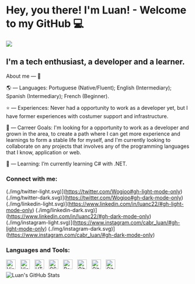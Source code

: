 # Hey, you there! I'm Luan! - Welcome to my GitHub 💻

![](https://komarev.com/ghpvc/?username=luanc22&color=grey&style=for-the-badge)

## I'm a tech enthusiast, a developer and a learner.

About me — 📜

🌎 — Languages: Portuguese (Native/Fluent); English (Intermediary); Spanish (Intermediary); French (Beginner).

⭐ — Experiences: Never had a opportunity to work as a developer yet, but I have former experiences with costumer support and infrastructure.

🚀 — Carreer Goals: I'm looking for a opportunity to work as a developer and grown in the area, to create a path where I can get more experience and learnings to form a stable life for myself, and I'm currently looking to collaborate on any projects that involves any of the programming languages that I know, application or web.

🌱 — Learning: I’m currently learning C# with .NET.


### Connect with me:

(./img/twitter-light.svg)](https://twitter.com/Wogioo#gh-light-mode-only)
(./img/twitter-dark.svg)](https://twitter.com/Wogioo#gh-dark-mode-only)
&nbsp;&nbsp;
(./img/linkedin-light.svg)](https://www.linkedin.com/in/luanc22/#gh-light-mode-only)
(./img/linkedin-dark.svg)](https://www.linkedin.com/in/luanc22/#gh-dark-mode-only)
&nbsp;&nbsp;
(./img/instagram-light.svg)](https://www.instagram.com/cabr_luan/#gh-light-mode-only)
(./img/instagram-dark.svg)](https://www.instagram.com/cabr_luan/#gh-dark-mode-only)

### Languages and Tools:

<img align="left" alt="Visual Studio Code" width="26px" src="https://cdn.jsdelivr.net/gh/devicons/devicon/icons/vscode/vscode-original.svg" style="padding-right:10px;" />
<img align="left" alt="Visual Studio" width="26px" src="https://upload.wikimedia.org/wikipedia/commons/thumb/5/59/Visual_Studio_Icon_2019.svg/2060px-Visual_Studio_Icon_2019.svg.png" style="padding-right:10px;" />
<img align="left" alt="HTML5" width="26px" src="https://cdn.jsdelivr.net/gh/devicons/devicon/icons/html5/html5-original.svg" style="padding-right:10px;" />
<img align="left" alt="CSS3" width="26px" src="https://cdn.jsdelivr.net/gh/devicons/devicon/icons/css3/css3-original.svg" style="padding-right:10px;" />
<img align="left" alt="PostgreSQL" width="26px" src="https://upload.wikimedia.org/wikipedia/commons/thumb/2/29/Postgresql_elephant.svg/1985px-Postgresql_elephant.svg.png" style="padding-right:10px;" />
<img align="left" alt="Git" width="26px" src="https://cdn.jsdelivr.net/gh/devicons/devicon/icons/git/git-original.svg" style="padding-right:10px;" />
<img align="left" alt="GitHub" width="26px" src="https://user-images.githubusercontent.com/3369400/139447912-e0f43f33-6d9f-45f8-be46-2df5bbc91289.png#gh-dark-mode-only" style="padding-right:10px;" />
<img align="left" alt="GitHub" width="26px" src="https://user-images.githubusercontent.com/3369400/139448065-39a229ba-4b06-434b-bc67-616e2ed80c8f.png#gh-light-mode-only" style="padding-right:10px;" />


<br />
<br />

  <img align="left" alt="Luan's GitHub Stats" src="https://github-readme-stats.vercel.app/api?username=luanc22&show_icons=true&hide_border=false&title_color=ff652f&icon_color=FFE400&bg_color=09131B&text_color=ffffff&border_color=0c1a25" />

[twitter]: https://twitter.com/Wogioo
[instagram]: https://www.instagram.com/cabr_luan/
[linkedin]: https://www.linkedin.com/in/luanc22/
